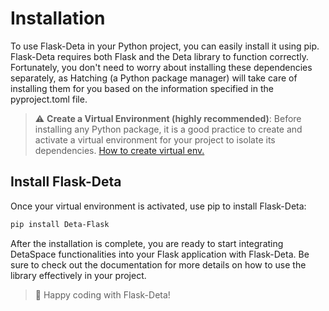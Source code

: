 # Installation

To use Flask-Deta in your Python project, you can easily install it using pip. Flask-Deta requires both Flask and the Deta library to function correctly. Fortunately, you don't need to worry about installing these dependencies separately, as Hatching (a Python package manager) will take care of installing them for you based on the information specified in the pyproject.toml file.

> ⚠ **Create a Virtual Environment (highly recommended)**: Before installing any Python package, it is a good practice to create and activate a virtual environment for your project to isolate its dependencies. [How to create virtual env.](venv.md)


## Install Flask-Deta

Once your virtual environment is activated, use pip to install Flask-Deta:
```bash
pip install Deta-Flask
```

After the installation is complete, you are ready to start integrating DetaSpace functionalities into your Flask application with Flask-Deta. Be sure to check out the documentation for more details on how to use the library effectively in your project.




> 🥳 Happy coding with Flask-Deta!
